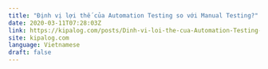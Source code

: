 ```yaml
---
title: "Định vị lợi thế của Automation Testing so với Manual Testing?"
date: 2020-03-11T07:28:03Z
link: https://kipalog.com/posts/Dinh-vi-loi-the-cua-Automation-Testing-so-voi-Manual-Testing?utm_medium=RSS&utm_source=news.12bit.vn
site: kipalog.com
language: Vietnamese
draft: false
---
```

